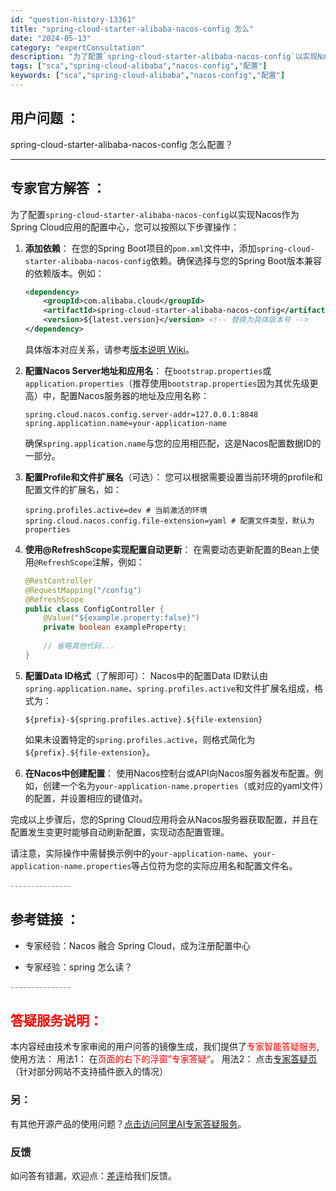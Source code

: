 ```yaml
---
id: "question-history-13361"
title: "spring-cloud-starter-alibaba-nacos-config 怎么"
date: "2024-05-13"
category: "expertConsultation"
description: "为了配置`spring-cloud-starter-alibaba-nacos-config`以实现Nacos作为Spring Cloud应用的配置中心，您可以按照以下步骤操作：1. **添加依赖**：   在您的Spring Boot项目的`pom.xml`文件中，添加`spring-cloud-"
tags: ["sca","spring-cloud-alibaba","nacos-config","配置"]
keywords: ["sca","spring-cloud-alibaba","nacos-config","配置"]
---
```


## 用户问题 ： 
 spring-cloud-starter-alibaba-nacos-config 怎么配置？  

---------------
## 专家官方解答 ：

为了配置`spring-cloud-starter-alibaba-nacos-config`以实现Nacos作为Spring Cloud应用的配置中心，您可以按照以下步骤操作：

1. **添加依赖**：
   在您的Spring Boot项目的`pom.xml`文件中，添加`spring-cloud-starter-alibaba-nacos-config`依赖。确保选择与您的Spring Boot版本兼容的依赖版本。例如：
   ```xml
   <dependency>
       <groupId>com.alibaba.cloud</groupId>
       <artifactId>spring-cloud-starter-alibaba-nacos-config</artifactId>
       <version>${latest.version}</version> <!-- 替换为具体版本号 -->
   </dependency>
   ```
   具体版本对应关系，请参考[版本说明 Wiki](https://github.com/spring-cloud-incubator/spring-cloud-alibaba/wiki/%E7%89%88%E6%9C%AC%E8%AF%B4%E6%98%8E)。

2. **配置Nacos Server地址和应用名**：
   在`bootstrap.properties`或`application.properties`（推荐使用`bootstrap.properties`因为其优先级更高）中，配置Nacos服务器的地址及应用名称：
   ```properties
   spring.cloud.nacos.config.server-addr=127.0.0.1:8848
   spring.application.name=your-application-name
   ```
   确保`spring.application.name`与您的应用相匹配，这是Nacos配置数据ID的一部分。

3. **配置Profile和文件扩展名**（可选）：
   您可以根据需要设置当前环境的profile和配置文件的扩展名，如：
   ```properties
   spring.profiles.active=dev # 当前激活的环境
   spring.cloud.nacos.config.file-extension=yaml # 配置文件类型，默认为properties
   ```

4. **使用@RefreshScope实现配置自动更新**：
   在需要动态更新配置的Bean上使用`@RefreshScope`注解，例如：
   ```java
   @RestController
   @RequestMapping("/config")
   @RefreshScope
   public class ConfigController {
       @Value("${example.property:false}")
       private boolean exampleProperty;
       
       // 省略其他代码...
   }
   ```

5. **配置Data ID格式**（了解即可）：
   Nacos中的配置Data ID默认由`spring.application.name`、`spring.profiles.active`和文件扩展名组成，格式为：
   ```
   ${prefix}-${spring.profiles.active}.${file-extension}
   ```
   如果未设置特定的`spring.profiles.active`，则格式简化为`${prefix}.${file-extension}`。

6. **在Nacos中创建配置**：
   使用Nacos控制台或API向Nacos服务器发布配置。例如，创建一个名为`your-application-name.properties`（或对应的yaml文件）的配置，并设置相应的键值对。

完成以上步骤后，您的Spring Cloud应用将会从Nacos服务器获取配置，并且在配置发生变更时能够自动刷新配置，实现动态配置管理。

请注意，实际操作中需替换示例中的`your-application-name`、`your-application-name.properties`等占位符为您的实际应用名和配置文件名。


<font color="#949494">---------------</font> 


## 参考链接 ：

* 专家经验：Nacos 融合 Spring Cloud，成为注册配置中心 
 
 * 专家经验：spring 怎么读？ 


 <font color="#949494">---------------</font> 
 


## <font color="#FF0000">答疑服务说明：</font> 

本内容经由技术专家审阅的用户问答的镜像生成，我们提供了<font color="#FF0000">专家智能答疑服务</font>,使用方法：
用法1： 在<font color="#FF0000">页面的右下的浮窗”专家答疑“</font>。
用法2： 点击[专家答疑页](https://answer.opensource.alibaba.com/docs/intro)（针对部分网站不支持插件嵌入的情况）
### 另：


有其他开源产品的使用问题？[点击访问阿里AI专家答疑服务](https://answer.opensource.alibaba.com/docs/intro)。
### 反馈
如问答有错漏，欢迎点：[差评](https://ai.nacos.io/user/feedbackByEnhancerGradePOJOID?enhancerGradePOJOId=13364)给我们反馈。
